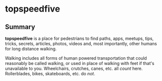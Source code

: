 # topspeedfive
## Summary
**topspeedfive** is a place for pedestrians to find paths, apps, meetups, tips, tricks, secrets, articles, photos, videos and, most importantly, other humans for long distance walking.

Walking includes all forms of human powered transportation that could reasonably be called walking, or used in place of walking with feet if that's unavailable to you. Wheelchairs, crutches, canes, etc. all _count_ here. Rollerblades, bikes, skateboards, etc. do _not_.
